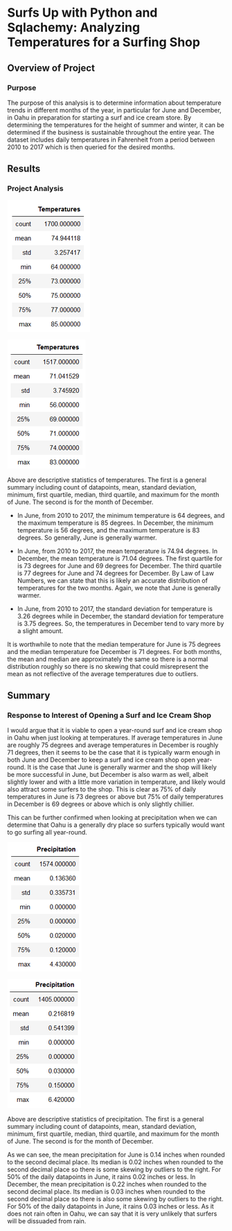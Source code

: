 # Surfs Up with Python and Sqlachemy: Analyzing Temperatures for a Surfing Shop

## Overview of Project

### Purpose
The purpose of this analysis is to determine information about temperature trends in different months of the year, in particular for June and December, in Oahu in preparation for starting a surf and ice cream store. By determining the temperatures for the height of summer and winter, it can be determined if the business is sustainable throughout the entire year. The dataset includes daily temperatures in Fahrenheit from a period between 2010 to 2017 which is then queried for the desired months.

## Results

### Project Analysis

![June_Temperatures.png](Resources/June_Temperatures.png)

![December_Temperatures.png](Resources/December_Temperatures.png)

Above are descriptive statistics of temperatures. The first is a general summary including count of datapoints, mean, standard deviation, minimum, first quartile, median, third quartile, and maximum for the month of June. The second is for the month of December. 

* In June, from 2010 to 2017, the minimum temperature is 64 degrees, and the maximum temperature is 85 degrees. In December, the minimum temperature is 56 degrees, and the maximum temperature is 83 degrees. So generally, June is generally warmer.

* In June, from 2010 to 2017, the mean temperature is 74.94 degrees. In December, the mean temperature is 71.04 degrees. The first quartile for is 73 degrees for June and 69 degrees for December. The third quartile is 77 degrees for June and 74 degrees for December. By Law of Law Numbers, we can state that this is likely an accurate distribution of temperatures for the two months. Again, we note that June is generally warmer.

* In June, from 2010 to 2017, the standard deviation for temperature is 3.26 degrees while in December, the standard deviation for temperature is 3.75 degrees. So, the temperatures in December tend to vary more by a slight amount.

It is worthwhile to note that the median temperature for June is 75 degrees and the median temperature foe December is 71 degrees. For both months, the mean and median are approximately the same so there is a normal distribution roughly so there is no skewing that could misrepresent the mean as not reflective of the average temperatures due to outliers.

## Summary

### Response to Interest of Opening a Surf and Ice Cream Shop

I would argue that it is viable to open a year-round surf and ice cream shop in Oahu when just looking at temperatures. If average temperatures in June are roughly 75 degrees and average temperatures in December is roughly 71 degrees, then it seems to be the case that it is typically warm enough in both June and December to keep a surf and ice cream shop open year-round. It is the case that June is generally warmer and the shop will likely be more successful in June, but December is also warm as well, albeit slightly lower and with a little more variation in temperature, and likely would also attract some surfers to the shop. This is clear as 75% of daily temperatures in June is 73 degrees or above but 75% of daily temperatures in December is 69 degrees or above which is only slightly chillier.

This can be further confirmed when looking at precipitation when we can determine that Oahu is a generally dry place so surfers typically would want to go surfing all year-round.

![June_Precipitation.png](Resources/June_Precipitation.png)

![December_Precipitation.png](Resources/December_Precipitation.png)

Above are descriptive statistics of precipitation. The first is a general summary including count of datapoints, mean, standard deviation, minimum, first quartile, median, third quartile, and maximum for the month of June. The second is for the month of December.

As we can see, the mean precipitation for June is 0.14 inches when rounded to the second decimal place. Its median is 0.02 inches when rounded to the second decimal place so there is some skewing by outliers to the right. For 50% of the daily datapoints in June, it rains 0.02 inches or less. In December, the mean precipitation is 0.22 inches when rounded to the second decimal place. Its median is 0.03 inches when rounded to the second decimal place so there is also some skewing by outliers to the right. For 50% of the daily datapoints in June, it rains 0.03 inches or less. As it does not rain often in Oahu, we can say that it is very unlikely that surfers will be dissuaded from rain.
